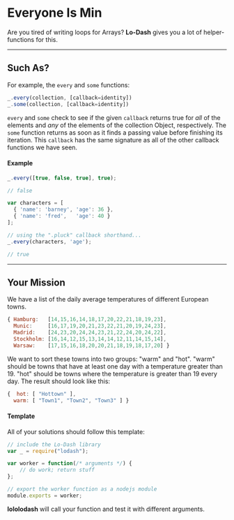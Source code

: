 # Everyone Is Min #
Are you tired of writing loops for Arrays? **Lo-Dash** gives you a lot of
helper-functions for this.
* * *
## Such As? ##
For example, the `every` and `some` functions:
```js
_.every(collection, [callback=identity])
_.some(collection, [callback=identity])
```
`every` and `some` check to see if the given `callback` returns true for *all*
of the elements and *any* of the elements of the collection Object, respectively.
The `some` function returns as soon as it finds a passing value before finishing
its iteration. This `callback` has the same signature as all of the other callback
functions we have seen.

#### Example ####
```js
_.every([true, false, true], true);

// false

var characters = [
  { 'name': 'barney', 'age': 36 },
  { 'name': 'fred',   'age': 40 }
];

// using the ".pluck" callback shorthand...
_.every(characters, 'age');

// true
```

* * *
## Your Mission ##
We have a list of the daily average temperatures of different European towns.
```js
{ Hamburg:   [14,15,16,14,18,17,20,22,21,18,19,23],
  Munic:     [16,17,19,20,21,23,22,21,20,19,24,23],
  Madrid:    [24,23,20,24,24,23,21,22,24,20,24,22],
  Stockholm: [16,14,12,15,13,14,14,12,11,14,15,14],
  Warsaw:    [17,15,16,18,20,20,21,18,19,18,17,20] }
```
We want to sort these towns into two groups: "warm" and "hot". "warm" should
be towns that have at least one day with a temperature greater than 19. "hot"
should be towns where the temperature is greater than 19 every day. The result
should look like this:
```js
{  hot: [ "Hottown" ],
  warm: [ "Town1", "Town2", "Town3" ] }
```

#### Template ####
All of your solutions should follow this template:
```js
// include the Lo-Dash library
var _ = require("lodash");

var worker = function(/* arguments */) {
    // do work; return stuff
};

// export the worker function as a nodejs module
module.exports = worker;
```
**lololodash** will call your function and test it with different arguments.
